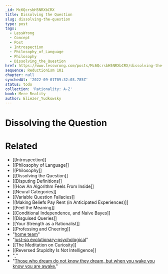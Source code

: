 ```yaml
---
_id: Mc6QcrsbH5NRXbCRX
title: Dissolving the Question
slug: dissolving-the-question
type: post
tags:
  - LessWrong
  - Concept
  - Post
  - Introspection
  - Philosophy_of_Language
  - Philosophy
  - Dissolving_the_Question
href: https://www.lesswrong.com/posts/Mc6QcrsbH5NRXbCRX/dissolving-the-question
sequence: Reductionism 101
chapter: null
synchedAt: '2022-09-01T09:32:03.785Z'
status: todo
collection: 'Rationality: A-Z'
book: Mere Reality
author: Eliezer_Yudkowsky
---
```


# Dissolving the Question


# Related

- [[Introspection]]
- [[Philosophy of Language]]
- [[Philosophy]]
- [[Dissolving the Question]]
- [[Disputing Definitions]]
- [[How An Algorithm Feels From Inside]]
- [[Neural Categories]]
- [[Variable Question Fallacies]]
- [[Making Beliefs Pay Rent (in Anticipated Experiences)]]
- [[Feel the Meaning]]
- [[Conditional Independence, and Naive Bayes]]
- [[Disguised Queries]]
- [[Your Strength as a Rationalist]]
- [[Professing and Cheering]]
- "[home team](/lw/mg/the_twoparty_swindle/)"
- "[just-so evolutionary-psychological](/lw/mk/a_failed_justso_story/)"
- [[The Meditation on Curiosity]]
- [[Reversed Stupidity Is Not Intelligence]]
- "[ ](/lw/gr/the_modesty_argument/)"
- "[Those who dream do not know they dream, but when you wake you know you are awake.](/lw/gr/the_modesty_argument/)"